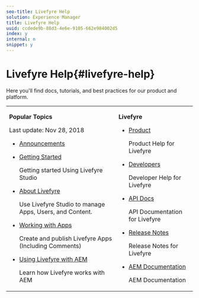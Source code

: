 ```yaml
---
seo-title: Livefyre Help
solution: Experience Manager
title: Livefyre Help
uuid: ccdede9b-88d3-4e6e-9105-662e984002d5
index: y
internal: n
snippet: y
---
```


# Livefyre Help{#livefyre-help}

Here you'll find docs, tutorials, and best practices for our product and platform.

<table frame="none" id="table_cp5_g5d_wz"> 
 <tbody> 
  <tr> 
   <td colname="col1" colsep="0" rowsep="0"> <p class="head"> <b>Popular Topics </b> </p> <p>Last update: Nov 28, 2018 </p> 
    <ul id="ul_dp5_g5d_wz"> 
     <li id="li_19D0CFF0AE4645DEBC186B57EA93F37A"> <a href="c-anouncements.md#c_anouncements" scope="local" format="dita"> Announcements</a> </li> 
     <li id="li_298B22A286DA469BA2B799C7631198FA"> <p> <a href="c_getting_started.md#c_getting_started" scope="local" format="dita"> Getting Started</a> </p> <p>Getting started Using Livefyre Studio </p> </li> 
     <li id="li_B296BB11AE194CEF9910372D2A832E32"> <p> <a href="c-product.md#c_product" format="dita" scope="local"> About Livefyre</a> </p> <p>Use Livefyre Studio to manage Apps, Users, and Content. </p> </li> 
     <li id="li_610335E529A24DB0827AB80AAC908879"> <p> <a href="c-about-apps/c-about-apps.md#c_about_apps" scope="local" format="dita"> Working with Apps</a> </p> <p>Create and publish Livefyre Apps (Including Comments) </p> </li> 
     <li id="li_E832DADC0F9144B7A7B3AB1C8D44A501"> <p> <a href="https://helpx.adobe.com/experience-manager/6-3/sites/administering/using/livefyre.html" format="html" scope="external"> Using Livefyre with AEM</a> </p> <p>Learn how Livefyre works with AEM </p> </li> 
    </ul> </td> 
   <td colname="col2" valign="top"> <p class="head"> <b> Livefyre</b> </p> 
    <ul id="ul_o5l_h5d_wz"> 
     <li id="li_D3F27856CC4B4A28B484FE16B2290492"> <p> <a href="c-product.md#c_product" scope="local" format="dita"> Product</a> </p> <p>Product Help for Livefyre </p> </li> 
     <li id="li_72A716D13C664B93970F28755331742B"> <p> <a href="c_developer_docs.md#c_developer_docs" scope="local" format="dita"> Developers</a> </p> <p>Developer Help for Livefyre </p> </li> 
     <li id="li_9E1A9AEBDB53420CA25F8426BF5E8AAD"> <p> <a href="https://api.livefyre.com" format="html" scope="external"> API Docs</a> </p> <p>API Documentation for Livefyre </p> </li> 
     <li id="li_7139AB1A8E5949FAA2DD8E154C722B93"> <p> <a href="c-rn/c-rn.md#c_rn" scope="local" format="dita"> Release Notes</a> </p> <p>Release Notes for Livefyre </p> </li> 
     <li id="li_346D4480735B4924813E0254A7037007"> <p> <a href="https://docs.adobe.com/content/docs/en/aem/6-3.html" format="html" scope="external"> AEM Documentation</a> </p> <p>AEM Documentation </p> </li> 
    </ul> </td> 
  </tr> 
 </tbody> 
</table>

